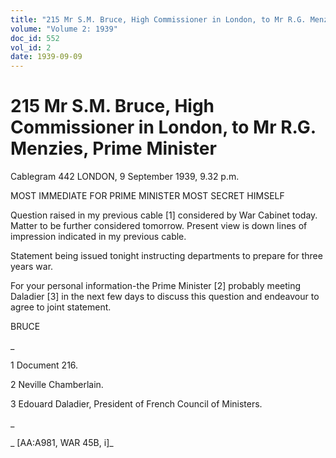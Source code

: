 ```yaml
---
title: "215 Mr S.M. Bruce, High Commissioner in London, to Mr R.G. Menzies, Prime Minister"
volume: "Volume 2: 1939"
doc_id: 552
vol_id: 2
date: 1939-09-09
---
```


# 215 Mr S.M. Bruce, High Commissioner in London, to Mr R.G. Menzies, Prime Minister

Cablegram 442 LONDON, 9 September 1939, 9.32 p.m.

MOST IMMEDIATE FOR PRIME MINISTER MOST SECRET HIMSELF

Question raised in my previous cable [1] considered by War Cabinet today. Matter to be further considered tomorrow. Present view is down lines of impression indicated in my previous cable.

Statement being issued tonight instructing departments to prepare for three years war.

For your personal information-the Prime Minister [2] probably meeting Daladier [3] in the next few days to discuss this question and endeavour to agree to joint statement.

BRUCE

_

1 Document 216.

2 Neville Chamberlain.

3 Edouard Daladier, President of French Council of Ministers.

_

_ [AA:A981, WAR 45B, i]_
